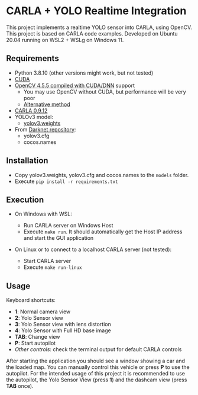 # CARLA + YOLO Realtime Integration

This project implements a realtime YOLO sensor into CARLA, using OpenCV. This project is based on CARLA code examples. Developed on Ubuntu 20.04 running on WSL2 + WSLg on Windows 11.

## Requirements

- Python 3.8.10 (other versions might work, but not tested)
- [CUDA](https://docs.nvidia.com/cuda/cuda-installation-guide-linux/index.html)
- [OpenCV 4.5.5 compiled with CUDA/DNN](/OPENCV_BUILD.md) support
    - You may use OpenCV without CUDA, but performance will be very poor
    - [Alternative method](https://gist.github.com/raulqf/f42c718a658cddc16f9df07ecc627be7)
- [CARLA 0.9.12](https://github.com/carla-simulator/carla/releases/tag/0.9.12)
- YOLOv3 model:
    - [yolov3.weights](https://pjreddie.com/media/files/yolov3.weights)
- From [Darknet repository](https://github.com/pjreddie/darknet):
    - yolov3.cfg
    - cocos.names

## Installation

- Copy yolov3.weights, yolov3.cfg and cocos.names to the `models` folder.
- Execute `pip install -r requirements.txt`

## Execution

- On Windows with WSL:
    - Run CARLA server on Windows Host
    - Execute `make run`. It should automatically get the Host IP address and start the GUI application

- On Linux or to connect to a localhost CARLA server (not tested):
  - Start CARLA server
  - Execute `make run-linux`

## Usage

Keyboard shortcuts:
- **1**: Normal camera view
- **2**: Yolo Sensor view
- **3**: Yolo Sensor view with lens distortion
- **4**: Yolo Sensor with Full HD base image
- **TAB**: Change view
- **P**: Start autopilot
- *Other controls*: check the terminal output for default CARLA controls

After starting the application you should see a window showing a car and the loaded map. You can manually control this vehicle or press **P** to use the autopilot. For the intended usage of this project it is recommended to use the autopilot, the Yolo Sensor View (press **1**) and the dashcam view (press **TAB** once).